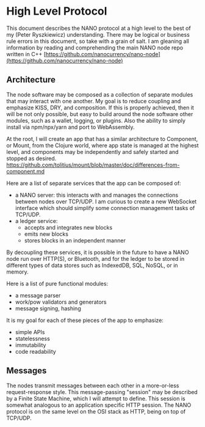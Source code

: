 # High Level Protocol

This document describes the NANO protocol at a high level to the best of my (Peter Ryszkiewicz) understanding.
There may be logical or business rule errors in this document, so take with a grain of salt. I am
gleaning all information by reading and comprehending the main NANO node repo written in C++
[https://github.com/nanocurrency/nano-node](https://github.com/nanocurrency/nano-node)

## Architecture

The node software may be composed as a collection of separate modules that may interact with one another. My goal is to reduce coupling and emphasize KISS, DRY, and composition. If this is properly achieved, then it will be not only possible, but easy to build around the node software other modules, such as a wallet, logging, or plugins. Also the ability to simply install via npm/npx/yarn and port to WebAssembly.

At the root, I will create an app that has a similar architecture to Component, or Mount, from the Clojure world, where app state is managed at the highest level, and components may be independently and safely started and stopped as desired. https://github.com/tolitius/mount/blob/master/doc/differences-from-component.md

Here are a list of separate services that the app can be composed of:
- a NANO server: this interacts with and manages the connections between nodes over TCP/UDP. I am curious to create a new WebSocket interface which should simplify some connection management tasks of TCP/UDP.
- a ledger service:
  - accepts and integrates new blocks
  - emits new blocks
  - stores blocks in an independent manner

By decoupling these services, it is possible in the future to have a NANO node run over HTTP(S), or Bluetooth, and for the ledger to be stored in different types of data stores such as IndexedDB, SQL, NoSQL, or in memory.

Here is a list of pure functional modules:
- a message parser
- work/pow validators and generators
- message signing, hashing  

It is my goal for each of these pieces of the app to emphasize:
  - simple APIs
  - statelessness
  - immutability
  - code readability

## Messages

The nodes transmit messages between each other in a more-or-less request-response style. This message-passing 
"session" may be described by a Finite State Machine, which I will attempt to define. This session is somewhat
analogous to an application specific HTTP session. The NANO protocol is on the same level on the OSI stack as HTTP,
being on top of TCP/UDP.



